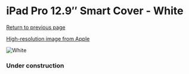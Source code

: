 # iPad Pro 12.9″ Smart Cover - White

[Return to previous page](/ipad_pro129)

[High-resolution image from Apple](https://store.storeimages.cdn-apple.com/8756/as-images.apple.com/is/MLJK2?wid=4500&hei=4500&fmt=png)

<div style="width: 384px"><img src="/everyphone/MLJK2.png" alt="White"></div>

### Under construction
